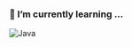 ### 🌱 I’m currently learning ...

![Java](https://img.shields.io/badge/-Java-%#FF3333?style=for-the-badge&logo=Java&logoColor=%23ffffff)

